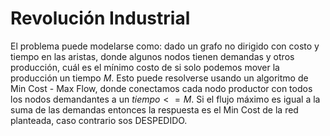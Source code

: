 # Revolución Industrial
El problema puede modelarse como: dado un grafo no dirigido con costo y tiempo en las aristas, donde algunos nodos tienen demandas y otros producción, cuál es el mínimo costo de si solo podemos mover la producción un tiempo $M$. Esto puede resolverse usando un algoritmo de Min Cost - Max Flow, donde conectamos cada nodo productor con todos los nodos demandantes a un $tiempo <= M$. Si el flujo máximo es igual a la suma de las demandas entonces la respuesta es el Min Cost de la red planteada, caso contrario sos DESPEDIDO.  